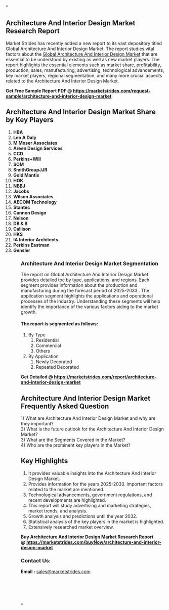 "<h2>Architecture And Interior Design Market Research Report</h2>
<p>Market Strides has recently added a new report to its vast depository titled Global Architecture And Interior Design Market. The report studies vital factors about the&nbsp;<a href=https://marketstrides.com/report/architecture-and-interior-design-market>Global Architecture And Interior Design Market</a>&nbsp;that are essential to be understood by existing as well as new market players. The report highlights the essential elements such as market share, profitability, production, sales, manufacturing, advertising, technological advancements, key market players, regional segmentation, and many more crucial aspects related to the Architecture And Interior Design Market.</p>
<p><strong>Get Free Sample Report PDF @&nbsp;<a href=https://marketstrides.com/request-sample/architecture-and-interior-design-market>https://marketstrides.com/request-sample/architecture-and-interior-design-market</a></strong></p>
<h2><strong>Architecture And Interior Design Market Share by Key Players</strong></h2>
<p><strong><ol><li>
HBA</li><li>Leo A Daly</li><li>M Moser Associates</li><li>Areen Design Services</li><li>CCD</li><li>Perkins+Will</li><li>SOM</li><li>SmithGroupJJR</li><li>Gold Mantis</li><li>HOK</li><li>NBBJ</li><li>Jacobs</li><li>Wilson Associates</li><li>AECOM Technology</li><li>Stantec</li><li>Cannon Design</li><li>Nelson</li><li>DB & B</li><li>Callison</li><li>HKS</li><li>IA Interior Architects</li><li>Perkins Eastman</li><li>Gensler

</li><ol></strong></p>
<h3><strong>Architecture And Interior Design Market Segmentation</strong></h3>
<p>The report on Global Architecture And Interior Design Market provides detailed toc by type, applications, and regions. Each segment provides information about the production and manufacturing during the forecast period of 2025-2033
. The application segment highlights the applications and operational processes of the industry. Understanding these segments will help identify the importance of the various factors aiding to the market growth.</p>
<h4>The report is segmented as follows:</h4>
<p><ol><li>By Type<ol><li>Residential</li><li>Commercial</li><li>Others</li></ol></li><li>By Application<ol><li>Newly Decorated</li><li>Repeated Decorated</li></ol></li></ol></p>
<p><strong>Get Detailed @&nbsp;<a href=https://marketstrides.com/report/architecture-and-interior-design-market>https://marketstrides.com/report/architecture-and-interior-design-market</a></strong></p>
<h2 class=""clr-white mb-3""><strong>Architecture And Interior Design Market Frequently Asked Question</strong></h2>
<div class=""card-header"">1) What are&nbsp;Architecture And Interior Design Market and why are they important?
<div class=""card"">
<div class=""card-header"">2) What is the future outlook for the Architecture And Interior Design Market?</div>
</div>
</div>
<div class=""card-header"">3) What are the Segments Covered in the Market?</div>
<div class=""card-header"">4) Who are the prominent key players in the Market?</div>
<h2><strong>Key Highlights</strong></h2>
<div class=""card-header"">
<ol>
<li>It provides valuable insights into the Architecture And Interior Design Market.</li>
<li>Provides information for the years 2025-2033. Important factors related to the market are mentioned.</li>
<li>Technological advancements, government regulations, and recent developments are highlighted.</li>
<li>This report will study advertising and marketing strategies, market trends, and analysis.</li>
<li>Growth analysis and predictions until the year 2032.</li>
<li>Statistical analysis of the key players in the market is highlighted.</li>
<li>Extensively researched market overview.</li>
</ol>
<p><strong>Buy Architecture And Interior Design Market Research Report @&nbsp;<a href=https://marketstrides.com/buyNow/architecture-and-interior-design-market>https://marketstrides.com/buyNow/architecture-and-interior-design-market</a></strong></p>
<h3>Contact Us:</h3>
<p><strong>Email :</strong> <a href=mailto:sales@marketstrides.com>sales@marketstrides.com</a></p>
</div>
<p>&nbsp;</p>
<h3>&nbsp;</h3>"
